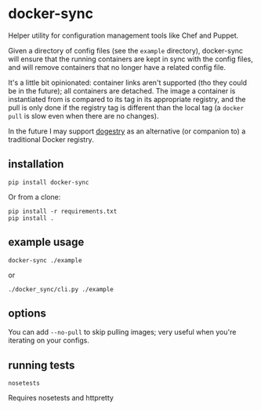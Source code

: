 # docker-sync

Helper utility for configuration management tools like Chef and Puppet.

Given a directory of config files (see the `example` directory), docker-sync
will ensure that the running containers are kept in sync with the config files,
and will remove containers that no longer have a related config file.

It's a little bit opinionated: container links aren't supported (tho they could
be in the future); all containers are detached.  The image a container is
instantiated from is compared to its tag in its appropriate registry, and the
pull is only done if the registry tag is different than the local tag (a `docker
pull` is slow even when there are no changes).

In the future I may support [dogestry][dogestry] as an alternative (or companion
to) a traditional Docker registry.

## installation

    pip install docker-sync

Or from a clone:

    pip install -r requirements.txt
    pip install .

## example usage

    docker-sync ./example

or

    ./docker_sync/cli.py ./example

## options

You can add `--no-pull` to skip pulling images; very useful when you're
iterating on your configs.

## running tests

    nosetests

Requires nosetests and httpretty

[dogestry]: https://github.com/blake-education/dogestry
